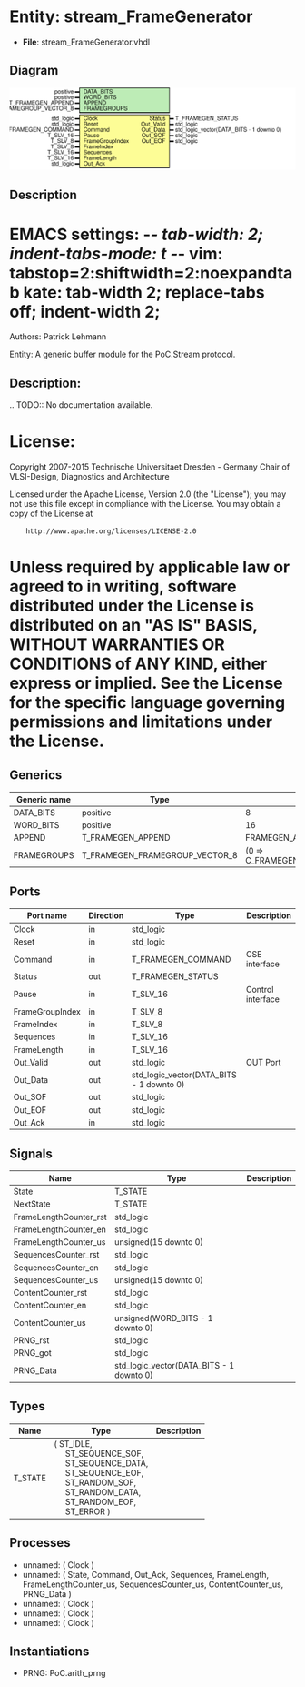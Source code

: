 # Entity: stream_FrameGenerator

- **File**: stream_FrameGenerator.vhdl
## Diagram

![Diagram](stream_FrameGenerator.svg "Diagram")
## Description

 EMACS settings: -*-  tab-width: 2; indent-tabs-mode: t -*-
 vim: tabstop=2:shiftwidth=2:noexpandtab
 kate: tab-width 2; replace-tabs off; indent-width 2;
 =============================================================================
 Authors:				 	Patrick Lehmann

 Entity:				 	A generic buffer module for the PoC.Stream protocol.

 Description:
 -------------------------------------
 .. TODO:: No documentation available.

 License:
 =============================================================================
 Copyright 2007-2015 Technische Universitaet Dresden - Germany
										 Chair of VLSI-Design, Diagnostics and Architecture

 Licensed under the Apache License, Version 2.0 (the "License");
 you may not use this file except in compliance with the License.
 You may obtain a copy of the License at

		http://www.apache.org/licenses/LICENSE-2.0

 Unless required by applicable law or agreed to in writing, software
 distributed under the License is distributed on an "AS IS" BASIS,
 WITHOUT WARRANTIES OR CONDITIONS of ANY KIND, either express or implied.
 See the License for the specific language governing permissions and
 limitations under the License.
 =============================================================================
## Generics

| Generic name | Type                           | Value                              | Description |
| ------------ | ------------------------------ | ---------------------------------- | ----------- |
| DATA_BITS    | positive                       | 8                                  |             |
| WORD_BITS    | positive                       | 16                                 |             |
| APPEND       | T_FRAMEGEN_APPEND              | FRAMEGEN_APP_NONE                  |             |
| FRAMEGROUPS  | T_FRAMEGEN_FRAMEGROUP_VECTOR_8 | (0 => C_FRAMEGEN_FRAMEGROUP_EMPTY) |             |
## Ports

| Port name       | Direction | Type                                     | Description       |
| --------------- | --------- | ---------------------------------------- | ----------------- |
| Clock           | in        | std_logic                                |                   |
| Reset           | in        | std_logic                                |                   |
| Command         | in        | T_FRAMEGEN_COMMAND                       | CSE interface     |
| Status          | out       | T_FRAMEGEN_STATUS                        |                   |
| Pause           | in        | T_SLV_16                                 | Control interface |
| FrameGroupIndex | in        | T_SLV_8                                  |                   |
| FrameIndex      | in        | T_SLV_8                                  |                   |
| Sequences       | in        | T_SLV_16                                 |                   |
| FrameLength     | in        | T_SLV_16                                 |                   |
| Out_Valid       | out       | std_logic                                | OUT Port          |
| Out_Data        | out       | std_logic_vector(DATA_BITS - 1 downto 0) |                   |
| Out_SOF         | out       | std_logic                                |                   |
| Out_EOF         | out       | std_logic                                |                   |
| Out_Ack         | in        | std_logic                                |                   |
## Signals

| Name                   | Type                                     | Description |
| ---------------------- | ---------------------------------------- | ----------- |
| State                  | T_STATE                                  |             |
| NextState              | T_STATE                                  |             |
| FrameLengthCounter_rst | std_logic                                |             |
| FrameLengthCounter_en  | std_logic                                |             |
| FrameLengthCounter_us  | unsigned(15 downto 0)                    |             |
| SequencesCounter_rst   | std_logic                                |             |
| SequencesCounter_en    | std_logic                                |             |
| SequencesCounter_us    | unsigned(15 downto 0)                    |             |
| ContentCounter_rst     | std_logic                                |             |
| ContentCounter_en      | std_logic                                |             |
| ContentCounter_us      | unsigned(WORD_BITS - 1 downto 0)         |             |
| PRNG_rst               | std_logic                                |             |
| PRNG_got               | std_logic                                |             |
| PRNG_Data              | std_logic_vector(DATA_BITS - 1 downto 0) |             |
## Types

| Name    | Type                                                                                                                                                                                                                                                                                                                                                                                   | Description |
| ------- | -------------------------------------------------------------------------------------------------------------------------------------------------------------------------------------------------------------------------------------------------------------------------------------------------------------------------------------------------------------------------------------- | ----------- |
| T_STATE | ( ST_IDLE,<br><span style="padding-left:20px"> ST_SEQUENCE_SOF,<br><span style="padding-left:20px">	ST_SEQUENCE_DATA,<br><span style="padding-left:20px">	ST_SEQUENCE_EOF,<br><span style="padding-left:20px"> ST_RANDOM_SOF,<br><span style="padding-left:20px">		ST_RANDOM_DATA,<br><span style="padding-left:20px">		ST_RANDOM_EOF,<br><span style="padding-left:20px"> ST_ERROR )  |             |
## Processes
- unnamed: ( Clock )
- unnamed: ( State, Command, Out_Ack,
					Sequences, FrameLength,
					FrameLengthCounter_us,
					SequencesCounter_us, ContentCounter_us,
					PRNG_Data )
- unnamed: ( Clock )
- unnamed: ( Clock )
- unnamed: ( Clock )
## Instantiations

- PRNG: PoC.arith_prng
